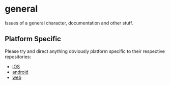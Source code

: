 general
=======

Issues of a general character, documentation and other stuff.

## Platform Specific

Please try and direct anything obviously platform specific to their respective repositories:

- [iOS](https://github.com/wordpox-soapbox/iOS)
- [android](https://github.com/wordpox-soapbox/android)
- [web](https://github.com/wordpox-soapbox/web)
